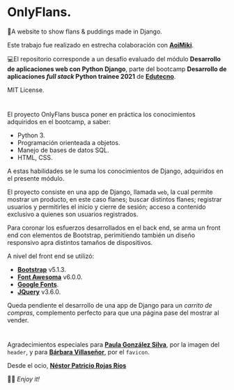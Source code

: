 # OnlyFlans.
🍮A website to show flans & puddings made in Django.

Este trabajo fue realizado en estrecha colaboración con **[AoiMiki](https://github.com/AoiMiki)**.

💻El repositorio corresponde a un desafío evaluado del módulo **Desarrollo de aplicaciones web con Python Django**, parte del bootcamp **Desarrollo de aplicaciones *full stack* Python trainee 2021** de **[Edutecno](https://edutecno.cl/)**.

MIT License.
#
El proyecto OnlyFlans busca poner en práctica los conocimientos adquiridos en el bootcamp, a saber:
- Python 3.
- Programación orienteada a objetos.
- Manejo de bases de datos SQL.
- HTML, CSS.

A estas habilidades se le suma los conocimientos de Django, adquiridos en el presente módulo.


El proyecto consiste en una app de Django, llamada `web`, la cual permite mostrar un producto, en este caso flanes; buscar distintos flanes; registrar usuarios y permitirles el inicio y cierre de sesión; acceso a contenido exclusivo a quienes son usuarios registrados.

Para coronar los esfuerzos desarrollados en el back end, se arma un front end con elementos de Bootstrap, perimitiendo también un diseño responsivo apra distintos tamaños de dispositivos.

A nivel del front end se utilizó:
- **[Bootstrap](https://getbootstrap.com/)** v5.1.3.
- **[Font Awesoma](https://fontawesome.com/)** v6.0.0.
- **[Google Fonts](https://fonts.google.com/)**.
- **[JQuery](https://jquery.com/)** v3.6.0.

Queda pendiente el desarrollo de una app de Django para un *carrito de compras*, complemento perfecto para que una página pase del mostrar al vender.

#
Agradecimientos especiales para **[Paula González Silva](https://github.com/Paula-GS)**, por la imagen del `header`, y para **[Bárbara Villaseñor](https://github.com/barbvilla)**, por el `favicon`.

Desde el ocio, **[Néstor Patricio Rojas Ríos](https://github.com/NestorPatricio)**

🤘🏽 _Enjoy it!_

